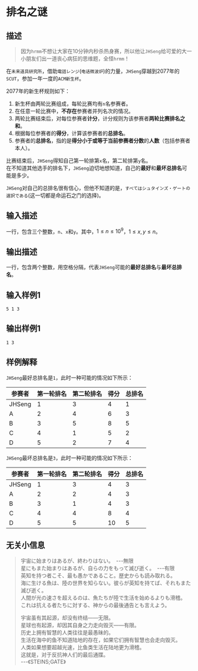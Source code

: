 # 排名之谜
## 描述

> 因为`hrmm`不想让大家在10分钟内秒杀热身赛，所以他让`JHSeng`给可爱的大一小朋友们出一道丧心病狂的思维题，全怪`hrmm`！  

在`未来道具研究所`，借助`電話レンジ`(`电话微波炉`)的力量，`JHSeng`穿越到2077年的`SCUT`，参加一年一度的`ACM新生杯`。  

2077年的新生杯规则如下：  
1. 新生杯由两轮比赛组成，每轮比赛均有`n`名参赛者。  
2. 在任意一轮比赛中，**不存在**参赛者并列名次的情况。  
3. 两轮比赛结束后，对每位参赛者**计分**，计分规则为该参赛者**两轮比赛排名之和**。  
4. 根据每位参赛者的**得分**，计算该参赛者的**总排名**。  
5. 参赛者的**总排名**，指的是**得分小于或等于当前参赛者分数**的**人数**（包括参赛者本人）。  

比赛结束后，`JHSeng`得知自己第一轮排第`x`名，第二轮排第`y`名。  
在不知道其他选手的排名下，`JHSeng`迫切地想知道，自己的**最好**和**最坏总排名**可能是多少。  

`JHSeng`对自己的总排名很有信心，但他不知道的是，`すべてはシュタインズ・ゲートの選択である`(这一切都是命运石之门的选择)。

## 输入描述
一行，包含三个整数，`n`、`x`和`y`。其中，$1 \le n \le 10^9$，$1 \le x, y \le n$。

## 输出描述
一行，包含两个整数，用空格分隔，代表`JHSeng`可能的**最好总排名**与**最坏总排名**。

## 输入样例1
```
5 1 3
```
## 输出样例1
```
1 3
```

## 样例解释
`JHSeng`最好总排名是`1`，此时一种可能的情况如下所示：  

|参赛者|第一轮排名|第二轮排名|得分|总排名|
|---|---|---|---|---|
|JHSeng|1|3|4|1|
|A|2|4|6|3|
|B|3|5|8|5|
|C|4|1|5|2|
|D|5|2|7|4|

`JHSeng`最坏总排名是`3`，此时一种可能的情况如下所示：  

|参赛者|第一轮排名|第二轮排名|得分|总排名|
|---|---|---|---|---|
|JHSeng|1|3|4|3|
|A|2|2|4|3|
|B|3|1|4|3|
|C|4|4|8|4|
|D|5|5|10|5|

## 无关小信息
> 宇宙に始まりはあるが、終わりはない。　---無限  
> 星にもまた始まりはあるが、自らの力をもって滅び逝く。　---有限  
> 英知を持つ者こそ、最も愚かであること。歴史からも読み取れる。  
> 海に生ける魚は、陸の世界を知らない。彼らが英知を持てば、それもまた滅び逝く。  
> 人間が光の速さを超えるのは、魚たちが陸で生活を始めるよりも滑稽。  
> これは抗える者たちに対する、神からの最後通告とも言えよう。  
>   
> 宇宙虽有其起源，却没有终结——无限。  
> 星球也有起源，却因其自身之力走向毁灭——有限。  
> 历史上拥有智慧的人类往往是最愚昧的。  
> 生活在海中的鱼不知道陆地的存在，如果它们拥有智慧也会走向毁灭。  
> 人类如果想要超越光速，比鱼类生活在陆地更为滑稽。  
> 这就是，对于反抗神人们的最后通牒。  
> ---《STEINS;GATE》